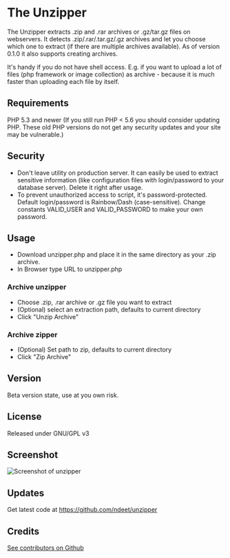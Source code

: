 # The Unzipper

The Unzipper extracts .zip and .rar archives or .gz/tar.gz files on webservers. It detects .zip/.rar/.tar.gz/.gz archives and let you choose which one to extract (if there are multiple archives available).
As of version 0.1.0 it also supports creating archives.

It's handy if you do not have shell access. E.g. if you want to upload a lot of files (php framework or image collection) as archive - because it is much faster than uploading each file by itself.


## Requirements
PHP 5.3 and newer
(If you still run PHP < 5.6 you should consider updating PHP. These old PHP versions do not get any security updates and your site may be vulnerable.)

## Security
* Don't leave utility on production server. It can easily be used to extract sensitive information (like configuration files with login/password to your database server). Delete it right after usage.
* To prevent unauthorized access to script, it's password-protected. Default login/password is Rainbow/Dash (case-sensitive). Change constants VALID_USER and VALID_PASSWORD to make your own password.

## Usage
* Download unzipper.php and place it in the same directory as your .zip archive.
* In Browser type URL to unzipper.php

### Archive unzipper
* Choose .zip, .rar archive or .gz file you want to extract
* (Optional) select an extraction path, defaults to current directory
* Click "Unzip Archive"

### Archive zipper
* (Optional) Set path to zip, defaults to current directory
* Click "Zip Archive"

## Version
Beta version state, use at you own risk.


## License
Released under GNU/GPL v3


## Screenshot
![Screenshot of unzipper](https://cloud.githubusercontent.com/assets/1136761/17080297/1bccbd60-512a-11e6-89cb-c6c112270154.png)


## Updates
Get latest code at https://github.com/ndeet/unzipper


## Credits
[See contributors on Github](https://github.com/ndeet/unzipper/graphs/contributors)

